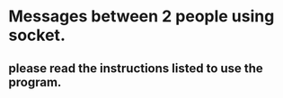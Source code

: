 # Messages between 2 people using socket.

## please read the instructions listed to use the program.
